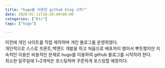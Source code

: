 ```yaml
---
title: "hugo를 이용한 github blog 시작!"
date: 2020-01-11T18:28:40+09:00
categories: ["Etc"]
tags: ["hugo"]

---
```


이전에 개인 사이트를 직접 제작하며 개인 블로그를 운영하였다.<br>
개인적으로 스스로 프론트,백엔드 개발을 하고 처음으로 배포까지 했어서 뿌듯했지만 지속적인 이용은 비용적인 문제로 hugo를 이용하여 github 블로그를 시작하려 한다.<br>
최소한 일주일에 1~2개씩은 포스팅하며 꾸준하게 포스팅할 예정이다.